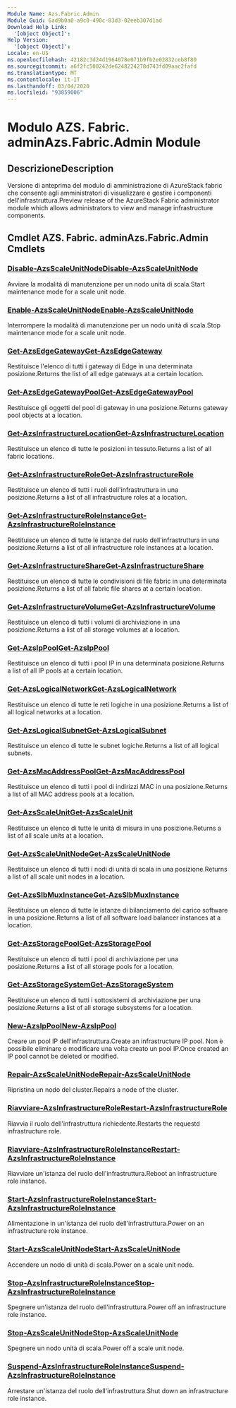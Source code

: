 ```yaml
---
Module Name: Azs.Fabric.Admin
Module Guid: 6ad9b0a0-a9c0-490c-83d3-02eeb307d1ad
Download Help Link:
  '[object Object]': 
Help Version:
  '[object Object]': 
Locale: en-US
ms.openlocfilehash: 42182c3d24d1964078e071b9fb2e02832ceb8f80
ms.sourcegitcommit: a6f2fc500242de6248224278d743fd09aac2fafd
ms.translationtype: MT
ms.contentlocale: it-IT
ms.lasthandoff: 03/04/2020
ms.locfileid: "93859006"
---
```

# <span data-ttu-id="3baf3-101">Modulo AZS. Fabric. admin</span><span class="sxs-lookup"><span data-stu-id="3baf3-101">Azs.Fabric.Admin Module</span></span>
## <span data-ttu-id="3baf3-102">Descrizione</span><span class="sxs-lookup"><span data-stu-id="3baf3-102">Description</span></span>
<span data-ttu-id="3baf3-103">Versione di anteprima del modulo di amministrazione di AzureStack fabric che consente agli amministratori di visualizzare e gestire i componenti dell'infrastruttura.</span><span class="sxs-lookup"><span data-stu-id="3baf3-103">Preview release of the AzureStack Fabric administrator module which allows administrators to view and manage infrastructure components.</span></span>  
## <span data-ttu-id="3baf3-104">Cmdlet AZS. Fabric. admin</span><span class="sxs-lookup"><span data-stu-id="3baf3-104">Azs.Fabric.Admin Cmdlets</span></span>
### [<span data-ttu-id="3baf3-105">Disable-AzsScaleUnitNode</span><span class="sxs-lookup"><span data-stu-id="3baf3-105">Disable-AzsScaleUnitNode</span></span>](Disable-AzsScaleUnitNode.md)
<span data-ttu-id="3baf3-106">Avviare la modalità di manutenzione per un nodo unità di scala.</span><span class="sxs-lookup"><span data-stu-id="3baf3-106">Start maintenance mode for a scale unit node.</span></span>

### [<span data-ttu-id="3baf3-107">Enable-AzsScaleUnitNode</span><span class="sxs-lookup"><span data-stu-id="3baf3-107">Enable-AzsScaleUnitNode</span></span>](Enable-AzsScaleUnitNode.md)
<span data-ttu-id="3baf3-108">Interrompere la modalità di manutenzione per un nodo unità di scala.</span><span class="sxs-lookup"><span data-stu-id="3baf3-108">Stop maintenance mode for a scale unit node.</span></span>

### [<span data-ttu-id="3baf3-109">Get-AzsEdgeGateway</span><span class="sxs-lookup"><span data-stu-id="3baf3-109">Get-AzsEdgeGateway</span></span>](Get-AzsEdgeGateway.md)
<span data-ttu-id="3baf3-110">Restituisce l'elenco di tutti i gateway di Edge in una determinata posizione.</span><span class="sxs-lookup"><span data-stu-id="3baf3-110">Returns the list of all edge gateways at a certain location.</span></span>

### [<span data-ttu-id="3baf3-111">Get-AzsEdgeGatewayPool</span><span class="sxs-lookup"><span data-stu-id="3baf3-111">Get-AzsEdgeGatewayPool</span></span>](Get-AzsEdgeGatewayPool.md)
<span data-ttu-id="3baf3-112">Restituisce gli oggetti del pool di gateway in una posizione.</span><span class="sxs-lookup"><span data-stu-id="3baf3-112">Returns gateway pool objects at a location.</span></span>

### [<span data-ttu-id="3baf3-113">Get-AzsInfrastructureLocation</span><span class="sxs-lookup"><span data-stu-id="3baf3-113">Get-AzsInfrastructureLocation</span></span>](Get-AzsInfrastructureLocation.md)
<span data-ttu-id="3baf3-114">Restituisce un elenco di tutte le posizioni in tessuto.</span><span class="sxs-lookup"><span data-stu-id="3baf3-114">Returns a list of all fabric locations.</span></span>

### [<span data-ttu-id="3baf3-115">Get-AzsInfrastructureRole</span><span class="sxs-lookup"><span data-stu-id="3baf3-115">Get-AzsInfrastructureRole</span></span>](Get-AzsInfrastructureRole.md)
<span data-ttu-id="3baf3-116">Restituisce un elenco di tutti i ruoli dell'infrastruttura in una posizione.</span><span class="sxs-lookup"><span data-stu-id="3baf3-116">Returns a list of all infrastructure roles at a location.</span></span>

### [<span data-ttu-id="3baf3-117">Get-AzsInfrastructureRoleInstance</span><span class="sxs-lookup"><span data-stu-id="3baf3-117">Get-AzsInfrastructureRoleInstance</span></span>](Get-AzsInfrastructureRoleInstance.md)
<span data-ttu-id="3baf3-118">Restituisce un elenco di tutte le istanze del ruolo dell'infrastruttura in una posizione.</span><span class="sxs-lookup"><span data-stu-id="3baf3-118">Returns a list of all infrastructure role instances at a location.</span></span>

### [<span data-ttu-id="3baf3-119">Get-AzsInfrastructureShare</span><span class="sxs-lookup"><span data-stu-id="3baf3-119">Get-AzsInfrastructureShare</span></span>](Get-AzsInfrastructureShare.md)
<span data-ttu-id="3baf3-120">Restituisce un elenco di tutte le condivisioni di file fabric in una determinata posizione.</span><span class="sxs-lookup"><span data-stu-id="3baf3-120">Returns a list of all fabric file shares at a certain location.</span></span>

### [<span data-ttu-id="3baf3-121">Get-AzsInfrastructureVolume</span><span class="sxs-lookup"><span data-stu-id="3baf3-121">Get-AzsInfrastructureVolume</span></span>](Get-AzsInfrastructureVolume.md)
<span data-ttu-id="3baf3-122">Restituisce un elenco di tutti i volumi di archiviazione in una posizione.</span><span class="sxs-lookup"><span data-stu-id="3baf3-122">Returns a list of all storage volumes at a location.</span></span>

### [<span data-ttu-id="3baf3-123">Get-AzsIpPool</span><span class="sxs-lookup"><span data-stu-id="3baf3-123">Get-AzsIpPool</span></span>](Get-AzsIpPool.md)
<span data-ttu-id="3baf3-124">Restituisce un elenco di tutti i pool IP in una determinata posizione.</span><span class="sxs-lookup"><span data-stu-id="3baf3-124">Returns a list of all IP pools at a certain location.</span></span>

### [<span data-ttu-id="3baf3-125">Get-AzsLogicalNetwork</span><span class="sxs-lookup"><span data-stu-id="3baf3-125">Get-AzsLogicalNetwork</span></span>](Get-AzsLogicalNetwork.md)
<span data-ttu-id="3baf3-126">Restituisce un elenco di tutte le reti logiche in una posizione.</span><span class="sxs-lookup"><span data-stu-id="3baf3-126">Returns a list of all logical networks at a location.</span></span>

### [<span data-ttu-id="3baf3-127">Get-AzsLogicalSubnet</span><span class="sxs-lookup"><span data-stu-id="3baf3-127">Get-AzsLogicalSubnet</span></span>](Get-AzsLogicalSubnet.md)
<span data-ttu-id="3baf3-128">Restituisce un elenco di tutte le subnet logiche.</span><span class="sxs-lookup"><span data-stu-id="3baf3-128">Returns a list of all logical subnets.</span></span>

### [<span data-ttu-id="3baf3-129">Get-AzsMacAddressPool</span><span class="sxs-lookup"><span data-stu-id="3baf3-129">Get-AzsMacAddressPool</span></span>](Get-AzsMacAddressPool.md)
<span data-ttu-id="3baf3-130">Restituisce un elenco di tutti i pool di indirizzi MAC in una posizione.</span><span class="sxs-lookup"><span data-stu-id="3baf3-130">Returns a list of all MAC address pools at a location.</span></span>

### [<span data-ttu-id="3baf3-131">Get-AzsScaleUnit</span><span class="sxs-lookup"><span data-stu-id="3baf3-131">Get-AzsScaleUnit</span></span>](Get-AzsScaleUnit.md)
<span data-ttu-id="3baf3-132">Restituisce un elenco di tutte le unità di misura in una posizione.</span><span class="sxs-lookup"><span data-stu-id="3baf3-132">Returns a list of all scale units at a location.</span></span>

### [<span data-ttu-id="3baf3-133">Get-AzsScaleUnitNode</span><span class="sxs-lookup"><span data-stu-id="3baf3-133">Get-AzsScaleUnitNode</span></span>](Get-AzsScaleUnitNode.md)
<span data-ttu-id="3baf3-134">Restituisce un elenco di tutti i nodi di unità di scala in una posizione.</span><span class="sxs-lookup"><span data-stu-id="3baf3-134">Returns a list of all scale unit nodes in a location.</span></span>

### [<span data-ttu-id="3baf3-135">Get-AzsSlbMuxInstance</span><span class="sxs-lookup"><span data-stu-id="3baf3-135">Get-AzsSlbMuxInstance</span></span>](Get-AzsSlbMuxInstance.md)
<span data-ttu-id="3baf3-136">Restituisce un elenco di tutte le istanze di bilanciamento del carico software in una posizione.</span><span class="sxs-lookup"><span data-stu-id="3baf3-136">Returns a list of all software load balancer instances at a location.</span></span>

### [<span data-ttu-id="3baf3-137">Get-AzsStoragePool</span><span class="sxs-lookup"><span data-stu-id="3baf3-137">Get-AzsStoragePool</span></span>](Get-AzsStoragePool.md)
<span data-ttu-id="3baf3-138">Restituisce un elenco di tutti i pool di archiviazione per una posizione.</span><span class="sxs-lookup"><span data-stu-id="3baf3-138">Returns a list of all storage pools for a location.</span></span>

### [<span data-ttu-id="3baf3-139">Get-AzsStorageSystem</span><span class="sxs-lookup"><span data-stu-id="3baf3-139">Get-AzsStorageSystem</span></span>](Get-AzsStorageSystem.md)
<span data-ttu-id="3baf3-140">Restituisce un elenco di tutti i sottosistemi di archiviazione per una posizione.</span><span class="sxs-lookup"><span data-stu-id="3baf3-140">Returns a list of all storage subsystems for a location.</span></span>

### [<span data-ttu-id="3baf3-141">New-AzsIpPool</span><span class="sxs-lookup"><span data-stu-id="3baf3-141">New-AzsIpPool</span></span>](New-AzsIpPool.md)
<span data-ttu-id="3baf3-142">Creare un pool IP dell'infrastruttura.</span><span class="sxs-lookup"><span data-stu-id="3baf3-142">Create an infrastructure IP pool.</span></span> <span data-ttu-id="3baf3-143">Non è possibile eliminare o modificare una volta creato un pool IP.</span><span class="sxs-lookup"><span data-stu-id="3baf3-143">Once created an IP pool cannot be deleted or modified.</span></span>

### [<span data-ttu-id="3baf3-144">Repair-AzsScaleUnitNode</span><span class="sxs-lookup"><span data-stu-id="3baf3-144">Repair-AzsScaleUnitNode</span></span>](Repair-AzsScaleUnitNode.md)
<span data-ttu-id="3baf3-145">Ripristina un nodo del cluster.</span><span class="sxs-lookup"><span data-stu-id="3baf3-145">Repairs a node of the cluster.</span></span>

### [<span data-ttu-id="3baf3-146">Riavviare-AzsInfrastructureRole</span><span class="sxs-lookup"><span data-stu-id="3baf3-146">Restart-AzsInfrastructureRole</span></span>](Restart-AzsInfrastructureRole.md)
<span data-ttu-id="3baf3-147">Riavvia il ruolo dell'infrastruttura richiedente.</span><span class="sxs-lookup"><span data-stu-id="3baf3-147">Restarts the requestd infrastructure role.</span></span>

### [<span data-ttu-id="3baf3-148">Riavviare-AzsInfrastructureRoleInstance</span><span class="sxs-lookup"><span data-stu-id="3baf3-148">Restart-AzsInfrastructureRoleInstance</span></span>](Restart-AzsInfrastructureRoleInstance.md)
<span data-ttu-id="3baf3-149">Riavviare un'istanza del ruolo dell'infrastruttura.</span><span class="sxs-lookup"><span data-stu-id="3baf3-149">Reboot an infrastructure role instance.</span></span>

### [<span data-ttu-id="3baf3-150">Start-AzsInfrastructureRoleInstance</span><span class="sxs-lookup"><span data-stu-id="3baf3-150">Start-AzsInfrastructureRoleInstance</span></span>](Start-AzsInfrastructureRoleInstance.md)
<span data-ttu-id="3baf3-151">Alimentazione in un'istanza del ruolo dell'infrastruttura.</span><span class="sxs-lookup"><span data-stu-id="3baf3-151">Power on an infrastructure role instance.</span></span>

### [<span data-ttu-id="3baf3-152">Start-AzsScaleUnitNode</span><span class="sxs-lookup"><span data-stu-id="3baf3-152">Start-AzsScaleUnitNode</span></span>](Start-AzsScaleUnitNode.md)
<span data-ttu-id="3baf3-153">Accendere un nodo di unità di scala.</span><span class="sxs-lookup"><span data-stu-id="3baf3-153">Power on a scale unit node.</span></span>

### [<span data-ttu-id="3baf3-154">Stop-AzsInfrastructureRoleInstance</span><span class="sxs-lookup"><span data-stu-id="3baf3-154">Stop-AzsInfrastructureRoleInstance</span></span>](Stop-AzsInfrastructureRoleInstance.md)
<span data-ttu-id="3baf3-155">Spegnere un'istanza del ruolo dell'infrastruttura.</span><span class="sxs-lookup"><span data-stu-id="3baf3-155">Power off an infrastructure role instance.</span></span>

### [<span data-ttu-id="3baf3-156">Stop-AzsScaleUnitNode</span><span class="sxs-lookup"><span data-stu-id="3baf3-156">Stop-AzsScaleUnitNode</span></span>](Stop-AzsScaleUnitNode.md)
<span data-ttu-id="3baf3-157">Spegnere un nodo unità di scala.</span><span class="sxs-lookup"><span data-stu-id="3baf3-157">Power off a scale unit node.</span></span>

### [<span data-ttu-id="3baf3-158">Suspend-AzsInfrastructureRoleInstance</span><span class="sxs-lookup"><span data-stu-id="3baf3-158">Suspend-AzsInfrastructureRoleInstance</span></span>](Suspend-AzsInfrastructureRoleInstance.md)
<span data-ttu-id="3baf3-159">Arrestare un'istanza del ruolo dell'infrastruttura.</span><span class="sxs-lookup"><span data-stu-id="3baf3-159">Shut down an infrastructure role instance.</span></span>

